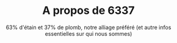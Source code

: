 ---
title: "A propos de 6337"
subtitle: "63% d'étain et 37% de plomb, notre alliage préféré (et autre infos essentielles sur qui nous sommes)"
layout: 'layouts/about.njk'
permalink: "a-propos-de-6337/"
jsfile: ["../js/navbarmanagement.js" ]
relative_path: ''
---